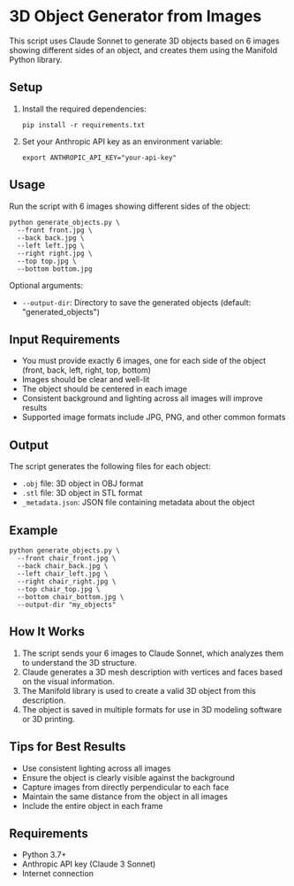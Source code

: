 # 3D Object Generator from Images

This script uses Claude Sonnet to generate 3D objects based on 6 images showing different sides of an object, and creates them using the Manifold Python library.

## Setup

1. Install the required dependencies:
   ```
   pip install -r requirements.txt
   ```

2. Set your Anthropic API key as an environment variable:
   ```
   export ANTHROPIC_API_KEY="your-api-key"
   ```

## Usage

Run the script with 6 images showing different sides of the object:

```
python generate_objects.py \
  --front front.jpg \
  --back back.jpg \
  --left left.jpg \
  --right right.jpg \
  --top top.jpg \
  --bottom bottom.jpg
```

Optional arguments:
- `--output-dir`: Directory to save the generated objects (default: "generated_objects")

## Input Requirements

- You must provide exactly 6 images, one for each side of the object (front, back, left, right, top, bottom)
- Images should be clear and well-lit
- The object should be centered in each image
- Consistent background and lighting across all images will improve results
- Supported image formats include JPG, PNG, and other common formats

## Output

The script generates the following files for each object:
- `.obj` file: 3D object in OBJ format
- `.stl` file: 3D object in STL format
- `_metadata.json`: JSON file containing metadata about the object

## Example

```
python generate_objects.py \
  --front chair_front.jpg \
  --back chair_back.jpg \
  --left chair_left.jpg \
  --right chair_right.jpg \
  --top chair_top.jpg \
  --bottom chair_bottom.jpg \
  --output-dir "my_objects"
```

## How It Works

1. The script sends your 6 images to Claude Sonnet, which analyzes them to understand the 3D structure.
2. Claude generates a 3D mesh description with vertices and faces based on the visual information.
3. The Manifold library is used to create a valid 3D object from this description.
4. The object is saved in multiple formats for use in 3D modeling software or 3D printing.

## Tips for Best Results

- Use consistent lighting across all images
- Ensure the object is clearly visible against the background
- Capture images from directly perpendicular to each face
- Maintain the same distance from the object in all images
- Include the entire object in each frame

## Requirements

- Python 3.7+
- Anthropic API key (Claude 3 Sonnet)
- Internet connection 